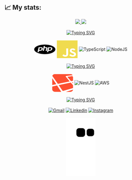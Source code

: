 ## :chart_with_upwards_trend: My stats:

[comment]: <> (Cards with Stats and Most used Languages)
<div align="center">
<a href="https://github.com/vsantos1711">
<img height="145vh" src="https://github-readme-stats.vercel.app/api?username=vsantos1711&show_icons=true&theme=midnight-purple&include_all_commits=true&count_private=true"/>
<img height="145vh" src="https://github-readme-stats.vercel.app/api/top-langs/?username=vsantos1711&layout=compact&langs_count=168&theme=midnight-purple&card_width=400"/>         
</div><br>

  
[comment]: <> (Text writing: "Technologies that i domain" )  
<div align="center">
<a href="https://git.io/typing-svg"><img src="https://readme-typing-svg.demolab.com?font=Fira+Code&duration=2000&pause=2500&weight=600&size=25&&color=9745F5&background=9745F512&center=true&vCenter=true&width=500&lines=Technologies+that+i+domain%3A" alt="Typing SVG" /></a>
</div>

  
[comment]: <> (Images about my technologies)  
<div style="display: inline_block" align="center"><br>
  <img align="center" alt="PHP" height="60" width="70" src="https://raw.githubusercontent.com/devicons/devicon/master/icons/php/php-plain.svg">
  <img align="center" alt="Js" height="60" width="70" src="https://raw.githubusercontent.com/devicons/devicon/master/icons/javascript/javascript-plain.svg">
  <img align="center" alt="TypeScript" height="60" width="70" src="https://cdn.jsdelivr.net/gh/devicons/devicon/icons/typescript/typescript-plain.svg">
  <img align="center" alt="NodeJS" height="60" width="70" src="https://cdn.jsdelivr.net/gh/devicons/devicon/icons/nodejs/nodejs-plain.svg">
</div>
<br>
  
  
[comment]: <> (Text writing: "What i'm studying")
<div align="center">
<a href="https://git.io/typing-svg"><img src="https://readme-typing-svg.demolab.com?font=Fira+Code&duration=2000&pause=2500&weight=600&size=25&color=9745F5&background=9745F512&center=true&vCenter=true&width=500&lines=What+I'm+studying%3A" alt="Typing SVG" /></a>
</div>

[comment]: <> (Images about what im studying)
<div style="display: inline_block" align="center"><br>
  <img align="center" alt="Laravel" height="60" width="70" src="https://raw.githubusercontent.com/devicons/devicon/master/icons/laravel/laravel-plain.svg">
  <img align="center" alt="NestJS" height="60" width="70" src="https://cdn.worldvectorlogo.com/logos/nestjs.svg">
  <img align="center" alt="AWS" height="60" width="70" src="https://cdn.worldvectorlogo.com/logos/aws-2.svg">
  
</div>
<br>

  
[comment]: <> (Text writing: "My Social medias")
<div align="center">
<a href="https://git.io/typing-svg"><img src="https://readme-typing-svg.demolab.com?font=Fira+Code&duration=2000&pause=2500&weight=600&size=25&color=9745F5&background=9745F512&center=true&vCenter=true&width=500&lines=My+Social+medias%3A" alt="Typing SVG" /></a>
</div>
<br>
  
[comment]: <> (Images about my social medias)
<div style="display: inline_block" align="center">
<a href = "mailto:vsantos067100@gmail.com"><img align="center" alt="Gmail" height="65" width="65" src="https://cdn-icons-png.flaticon.com/512/5968/5968534.png" target="_blank"></a>
<a href="https://www.linkedin.com/in/vinicius-santos-a299331b6/" target="_blank"><img align="center" alt="Linkedin" height="65" width="65" src="https://cdn-icons-png.flaticon.com/512/3536/3536505.png" target="_blank"></a>
<a href="https://www.instagram.com/vnz.oz/" target="_blank"><img align="center" alt="Instagram" height="65" width="65" src="https://cdn-icons-png.flaticon.com/512/174/174855.png" target="_blank"></a>
</div>
<br>
  
[comment]: <> (Snake eating commits) 
<div style="display: inline_block" align="center">
<a href="https://github.com/vsantos1711" target="_blank"><img align="center" src="https://github.com/vsantos1711/vsantos1711/blob/output/github-contribution-grid-snake.svg" target="_blank"></a>
</div>
  
